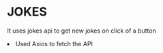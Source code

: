 <h1>JOKES</h1>
<p> It uses jokes api to get new jokes on click of a button </p>

<li> Used Axios to fetch the API </li>


